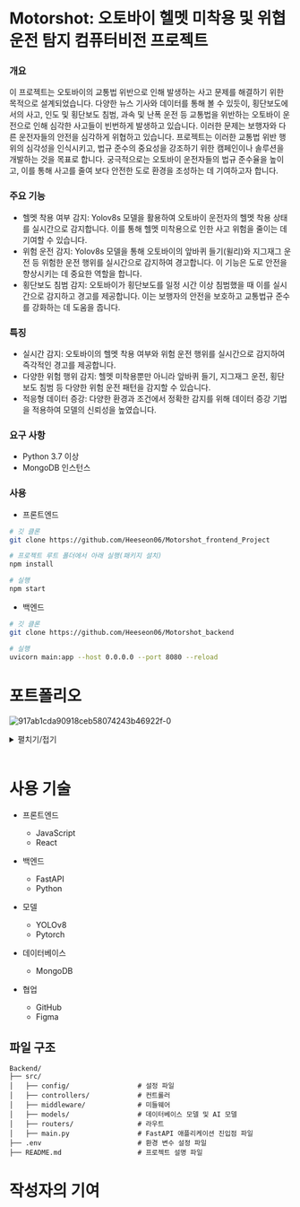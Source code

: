 # Motorshot: 오토바이 헬멧 미착용 및 위협운전 탐지 컴퓨터비전 프로젝트

### 개요

이 프로젝트는 오토바이의 교통법 위반으로 인해 발생하는 사고 문제를 해결하기 위한 목적으로 설계되었습니다. 다양한 뉴스 기사와 데이터를 통해 볼 수 있듯이, 횡단보도에서의 사고, 인도 및 횡단보도 침범, 과속 및 난폭 운전 등 교통법을 위반하는 오토바이 운전으로 인해 심각한 사고들이 빈번하게 발생하고 있습니다. 이러한 문제는 보행자와 다른 운전자들의 안전을 심각하게 위협하고 있습니다.
프로젝트는 이러한 교통법 위반 행위의 심각성을 인식시키고, 법규 준수의 중요성을 강조하기 위한 캠페인이나 솔루션을 개발하는 것을 목표로 합니다. 궁극적으로는 오토바이 운전자들의 법규 준수율을 높이고, 이를 통해 사고를 줄여 보다 안전한 도로 환경을 조성하는 데 기여하고자 합니다.

### 주요 기능

* 헬멧 착용 여부 감지: Yolov8s 모델을 활용하여 오토바이 운전자의 헬멧 착용 상태를 실시간으로 감지합니다. 이를 통해 헬멧 미착용으로 인한 사고 위험을 줄이는 데 기여할 수 있습니다.
* 위험 운전 감지: Yolov8s 모델을 통해 오토바이의 앞바퀴 들기(윌리)와 지그재그 운전 등 위험한 운전 행위를 실시간으로 감지하여 경고합니다. 이 기능은 도로 안전을 향상시키는 데 중요한 역할을 합니다.
* 횡단보도 침범 감지: 오토바이가 횡단보도를 일정 시간 이상 침범했을 때 이를 실시간으로 감지하고 경고를 제공합니다. 이는 보행자의 안전을 보호하고 교통법규 준수를 강화하는 데 도움을 줍니다.

### 특징

* 실시간 감지: 오토바이의 헬멧 착용 여부와 위험 운전 행위를 실시간으로 감지하여 즉각적인 경고를 제공합니다.
* 다양한 위험 행위 감지: 헬멧 미착용뿐만 아니라 앞바퀴 들기, 지그재그 운전, 횡단보도 침범 등 다양한 위험 운전 패턴을 감지할 수 있습니다.
* 적응형 데이터 증강: 다양한 환경과 조건에서 정확한 감지를 위해 데이터 증강 기법을 적용하여 모델의 신뢰성을 높였습니다.

### 요구 사항

- Python 3.7 이상
- MongoDB 인스턴스

### 사용

* 프론트엔드

```bash
# 깃 클론
git clone https://github.com/Heeseon06/Motorshot_frontend_Project

# 프로젝트 루트 폴더에서 아래 실행(패키지 설치)
npm install

# 실행
npm start
```
* 백엔드

```bash
# 깃 클론
git clone https://github.com/Heeseon06/Motorshot_backend

# 실행
uvicorn main:app --host 0.0.0.0 --port 8080 --reload

```


# 포트폴리오

![917ab1cda90918ceb58074243b46922f-0](https://github.com/user-attachments/assets/5979141b-fd1f-4efb-b13a-6c7878a26f4f)

<details>
  <summary>펼치기/접기</summary>

<!-- ![917ab1cda90918ceb58074243b46922f-0](https://github.com/user-attachments/assets/5979141b-fd1f-4efb-b13a-6c7878a26f4f) -->
![917ab1cda90918ceb58074243b46922f-1](https://github.com/user-attachments/assets/e7def550-79fa-47b2-96ef-7706e1aaaf70)
![917ab1cda90918ceb58074243b46922f-2](https://github.com/user-attachments/assets/779a7c6a-1721-454d-b178-d342c49187fe)
![917ab1cda90918ceb58074243b46922f-3](https://github.com/user-attachments/assets/f5881950-d618-4fba-877d-c46b294fd3f9)
![917ab1cda90918ceb58074243b46922f-4](https://github.com/user-attachments/assets/d6ba2e21-185d-4fe3-b86e-55dd7c6ce04a)
![917ab1cda90918ceb58074243b46922f-5](https://github.com/user-attachments/assets/c5055fe4-52a4-4d5a-b616-85d6b9dcfa5c)
![917ab1cda90918ceb58074243b46922f-6](https://github.com/user-attachments/assets/c6adc318-c5c9-4fa1-b1e0-0e21c3c7e406)
![917ab1cda90918ceb58074243b46922f-7](https://github.com/user-attachments/assets/b312deed-7386-4a70-8c4b-abbc396d7fb3)
![917ab1cda90918ceb58074243b46922f-8](https://github.com/user-attachments/assets/13e9240b-7ba2-485b-b1a6-6b7561ad0750)
![917ab1cda90918ceb58074243b46922f-9](https://github.com/user-attachments/assets/7b4a2bf4-7150-4bee-b263-70494b5577d2)
![917ab1cda90918ceb58074243b46922f-10](https://github.com/user-attachments/assets/150c094a-9708-4b2d-98ae-b145a91114e9)
![917ab1cda90918ceb58074243b46922f-11](https://github.com/user-attachments/assets/b8a3b892-07b7-4ef8-abd8-a0fdca573484)
![917ab1cda90918ceb58074243b46922f-12](https://github.com/user-attachments/assets/1c42a12e-8434-4057-ac48-771190fa1651)
![917ab1cda90918ceb58074243b46922f-13](https://github.com/user-attachments/assets/8584455b-7592-469b-ae65-f44651e31e58)
![917ab1cda90918ceb58074243b46922f-14](https://github.com/user-attachments/assets/2b745df2-e2d5-41c7-82e2-12519adf75df)
![917ab1cda90918ceb58074243b46922f-15](https://github.com/user-attachments/assets/7ee7af6c-52f9-4a2c-9ac6-d4f07fba6721)
![917ab1cda90918ceb58074243b46922f-16](https://github.com/user-attachments/assets/fb45a377-141d-4c70-993f-4d14d943dd7c)
![917ab1cda90918ceb58074243b46922f-17](https://github.com/user-attachments/assets/71933b91-fc70-4641-9975-01819cdd980f)
 
 </details>

<br>

# 사용 기술

* 프론트엔드
   * JavaScript
   * React

* 백엔드
   * FastAPI
   * Python

* 모델
   * YOLOv8
   * Pytorch

* 데이터베이스
  * MongoDB

* 협업
   * GitHub
   * Figma

## 파일 구조
```
Backend/
├── src/
│   ├── config/                 # 설정 파일
│   ├── controllers/            # 컨트롤러
│   ├── middleware/             # 미들웨어
│   ├── models/                 # 데이터베이스 모델 및 AI 모델
│   ├── routers/                # 라우트
│   ├── main.py                 # FastAPI 애플리케이션 진입점 파일
├── .env                        # 환경 변수 설정 파일
├── README.md                   # 프로젝트 설명 파일
```

# 작성자의 기여
